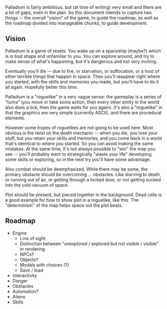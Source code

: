 Palladium is fairly ambitious, but (at time of writing) very small and
there are a lot of gaps, even in the plan. So this document intends to
capture two things -- the overall "vision" of the game, to guide the
roadmap, as well as the roadmap divided into manageable chunks, to
guide development.

Vision
--

Palladium is a game of resets. You wake up on a spaceship (maybe?) which is
in bad shape and unfamiliar to you. You can explore around, and try to make
sense of what's happening, but it's dangerous and not very inviting.

Eventually you'll die -- due to fire, or starvation, or suffocation, or a
host of other terrible things that happen in space. Then you'll reappear
right where you started, with the skills and memories you made, but you'll
have to do it all again. Hopefully better this time.

Palladium is a "roguelike" in a very vague sense: the gameplay is a series
of "turns" (you move or take some action, then every other entity in the
world also does a tick, then the game waits for you again). It's also a
"roguelike" in that the graphics are very simple (currently ASCII), and
there are procedural elements.

However some tropes of roguelikes are not going to be used here. Most
obvious is the twist on the death mechanic -- when you die, you lose your
stuff, but you retain your skills and memories, and you come back in a
world that's identical to where you started. So you can avoid making the
same mistakes. At the same time, it's not always possible to "win" the
map you see -- you'll probably want to strategically "waste your life"
developing some skills or exploring, so in the next try you'll have some
advantage.

Also combat should be deemphasized. While there may be some, the primary
obstacle should be overcoming ... obstacles. Like starving to death, or
running out of air, or getting through a locked door, or not getting
sucked into the cold vacuum of space.

Plot should be present, but pieced together in the background. Dead cells
is a good example for how to show plot in a roguelike, like this. The
"determinism" of the map helps space out the plot beats.



Roadmap
--

* Engine
  * Line of sight 
  * Distinction between "unexplored / explored but not visible / visible" in rendering
  * NPCs?
  * Objects?
  * Modals with choices (?)
  * Save / load
* Interactivity
* Danger
* Obstacles
* Automation?
* Aliens
* Skills